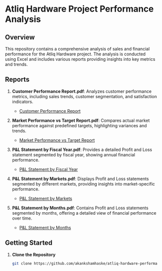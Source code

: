 # Atliq Hardware Project Performance Analysis

## Overview

This repository contains a comprehensive analysis of sales and financial performance for the Atliq Hardware project. The analysis is conducted using Excel and includes various reports providing insights into key metrics and trends.

## Reports

1. **Customer Performance Report.pdf**: Analyzes customer performance metrics, including sales trends, customer segmentation, and satisfaction indicators.
   - [Customer Performance Report](https://github.com/akankshamhaske/Atliq_Finance_Analysis/blob/99f3c53304721b44a2dcc88080e2d81438874c13/Customer%20Performance%20Report.pdf)

2. **Market Performance vs Target Report.pdf**: Compares actual market performance against predefined targets, highlighting variances and trends.
   - [Market Performance vs Target Report](https://github.com/akankshamhaske/Atliq_Finance_Analysis/blob/11aacfefec4aac6b3f1335977e8621772b8d59f8/Market%20Performance%20vs%20Target%20Report.pdf)

3. **P&L Statement by Fiscal Year.pdf**: Provides a detailed Profit and Loss statement segmented by fiscal year, showing annual financial performance.
   - [P&L Statement by Fiscal Year](https://github.com/akankshamhaske/Atliq_Finance_Analysis/blob/99f3c53304721b44a2dcc88080e2d81438874c13/P%26L%20Statement%20by%20Fiscal%20Year.pdf    )

4. **P&L Statement by Markets.pdf**: Displays Profit and Loss statements segmented by different markets, providing insights into market-specific performance.
   - [P&L Statement by Markets](https://github.com/akankshamhaske/Atliq_Finance_Analysis/blob/99f3c53304721b44a2dcc88080e2d81438874c13/P%26L%20Statement%20by%20Markets.pdf          )

5. **P&L Statement by Months.pdf**: Contains Profit and Loss statements segmented by months, offering a detailed view of financial performance over time.
   - [P&L Statement by Months](https://github.com/akankshamhaske/Atliq_Finance_Analysis/blob/99f3c53304721b44a2dcc88080e2d81438874c13/P%26L%20Statement%20by%20Months.pdf)


## Getting Started

1. **Clone the Repository**
   ```bash
   git clone https://github.com/akankshamhaske/atliq-hardware-performance-analysis.git
